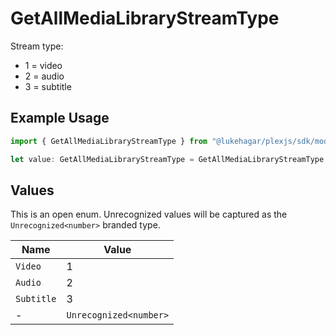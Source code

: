 # GetAllMediaLibraryStreamType

Stream type:
  - 1 = video
  - 2 = audio
  - 3 = subtitle


## Example Usage

```typescript
import { GetAllMediaLibraryStreamType } from "@lukehagar/plexjs/sdk/models/operations";

let value: GetAllMediaLibraryStreamType = GetAllMediaLibraryStreamType.Video;
```

## Values

This is an open enum. Unrecognized values will be captured as the `Unrecognized<number>` branded type.

| Name                   | Value                  |
| ---------------------- | ---------------------- |
| `Video`                | 1                      |
| `Audio`                | 2                      |
| `Subtitle`             | 3                      |
| -                      | `Unrecognized<number>` |